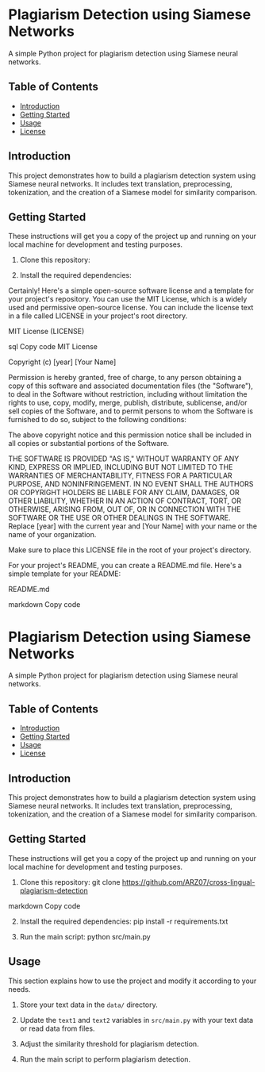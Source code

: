# Plagiarism Detection using Siamese Networks

A simple Python project for plagiarism detection using Siamese neural networks.

## Table of Contents
- [Introduction](#introduction)
- [Getting Started](#getting-started)
- [Usage](#usage)
- [License](#license)

## Introduction

This project demonstrates how to build a plagiarism detection system using Siamese neural networks. It includes text translation, preprocessing, tokenization, and the creation of a Siamese model for similarity comparison.

## Getting Started

These instructions will get you a copy of the project up and running on your local machine for development and testing purposes.

1. Clone this repository:


2. Install the required dependencies:
   
Certainly! Here's a simple open-source software license and a template for your project's repository. You can use the MIT License, which is a widely used and permissive open-source license. You can include the license text in a file called LICENSE in your project's root directory.

MIT License (LICENSE)

sql
Copy code
MIT License

Copyright (c) [year] [Your Name]

Permission is hereby granted, free of charge, to any person obtaining a copy
of this software and associated documentation files (the "Software"), to deal
in the Software without restriction, including without limitation the rights
to use, copy, modify, merge, publish, distribute, sublicense, and/or sell
copies of the Software, and to permit persons to whom the Software is
furnished to do so, subject to the following conditions:

The above copyright notice and this permission notice shall be included in all
copies or substantial portions of the Software.

THE SOFTWARE IS PROVIDED "AS IS," WITHOUT WARRANTY OF ANY KIND, EXPRESS OR
IMPLIED, INCLUDING BUT NOT LIMITED TO THE WARRANTIES OF MERCHANTABILITY,
FITNESS FOR A PARTICULAR PURPOSE, AND NONINFRINGEMENT. IN NO EVENT SHALL THE
AUTHORS OR COPYRIGHT HOLDERS BE LIABLE FOR ANY CLAIM, DAMAGES, OR OTHER
LIABILITY, WHETHER IN AN ACTION OF CONTRACT, TORT, OR OTHERWISE, ARISING FROM,
OUT OF, OR IN CONNECTION WITH THE SOFTWARE OR THE USE OR OTHER DEALINGS IN THE
SOFTWARE.
Replace [year] with the current year and [Your Name] with your name or the name of your organization.

Make sure to place this LICENSE file in the root of your project's directory.

For your project's README, you can create a README.md file. Here's a simple template for your README:

README.md

markdown
Copy code
# Plagiarism Detection using Siamese Networks

A simple Python project for plagiarism detection using Siamese neural networks.

## Table of Contents
- [Introduction](#introduction)
- [Getting Started](#getting-started)
- [Usage](#usage)
- [License](#license)

## Introduction

This project demonstrates how to build a plagiarism detection system using Siamese neural networks. It includes text translation, preprocessing, tokenization, and the creation of a Siamese model for similarity comparison.

## Getting Started

These instructions will get you a copy of the project up and running on your local machine for development and testing purposes.

1. Clone this repository:
git clone https://github.com/ARZ07/cross-lingual-plagiarism-detection

markdown
Copy code

2. Install the required dependencies:
pip install -r requirements.txt

3. Run the main script:
python src/main.py


## Usage

This section explains how to use the project and modify it according to your needs.

1. Store your text data in the `data/` directory.

2. Update the `text1` and `text2` variables in `src/main.py` with your text data or read data from files.

3. Adjust the similarity threshold for plagiarism detection.

4. Run the main script to perform plagiarism detection.


















